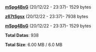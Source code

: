 [**mSpg4BsG**](/data/mSpg4BsG.txt) (20/12/22 - 23:37)- 1529 bytes

[**z67tSgsx**](/data/z67tSgsx.txt) (20/12/22 - 23:37)- 7938 bytes

[**mSpg4BsG**](/data/mSpg4BsG.txt) (20/12/22 - 23:37)- 1529 bytes

**Total Datas**: 938

**Total Size**: 6.00 MB / 6.0 MB